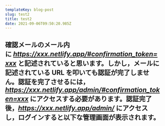 ```yaml
---
templateKey: blog-post
slug: test2
title: test2
date: 2021-09-06T09:50:20.985Z
---
```

## 確認メールのメール内に *<https://xxx.netlify.app/#confirmation_token=xxx>* と記述されていると思います。しかし，メールに記述されている URL を叩いても認証が完了しません。認証を完了させるには，*<https://xxx.netlify.app/admin/#confirmation_token=xxx>* にアクセスする必要があります。認証完了後，*<https://xxx.netlify.app/admin/>* にアクセスし，ログインすると以下な管理画面が表示されます。